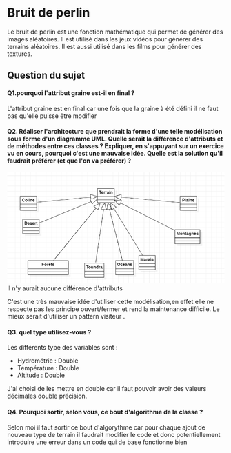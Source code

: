 <h1>Bruit de perlin</h1>
<p>Le bruit de perlin est une fonction mathématique qui permet de générer des images aléatoires. Il est utilisé dans les jeux vidéos pour générer des terrains aléatoires. Il est aussi utilisé dans les films pour générer des textures.</p>

<h2> Question du sujet </h2>
<h4>Q1.pourquoi l'attribut graine est-il en final ?</h4>
<p>L'attribut graine est en final car une fois que la graine à été défini il ne faut pas qu'elle puisse être modifier</p>

<h4>Q2. Réaliser l'architecture que prendrait la forme d'une telle modélisation sous forme d'un diagramme UML. Quelle serait la différence d'attributs et de méthodes entre ces classes ? Expliquer, en s'appuyant sur un exercice vu en cours, pourquoi c'est une mauvaise idée. Quelle est la solution qu'il faudrait préférer (et que l'on va préférer) ?</h4>
<img src="data/ReadMe/UML.png">
Il n'y aurait aucune différence d'attributs
<p>C'est une très mauvaise idée d'utiliser cette modélisation,en effet elle ne respecte pas les principe ouvert/fermer 
et rend la maintenance difficile. Le mieux serait d'utiliser un pattern visiteur .</p>

<h4>Q3. quel type utilisez-vous ?</h4>
<p>
Les différents type des variables sont :
</p>
    <ul>
        <li>Hydrométrie :  Double </li>
        <li>Température : Double </li>
        <li>Altitude : Double </li>
    </ul> 
<p>J'ai choisi de les mettre en double car il faut pouvoir avoir des valeurs décimales double précision. </p>


<h4>Q4. Pourquoi sortir, selon vous, ce bout d'algorithme de la classe ?</h4>
<p>Selon moi il faut sortir ce bout d'algorythme car pour chaque ajout de nouveau type de terrain il faudrait modifier le code et donc potentiellement introduire une erreur dans un code qui de base fonctionne bien </p>

